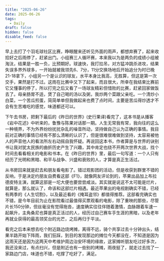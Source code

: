 ```yaml
---
title: "2025-06-26"
date: 2025-06-26
tags:
  - Daily
draft: false
hidden: false
disable_feed: false
---
```


早上去打了个羽毛球社区比赛，睁眼醒来还听见外面的雨声，都想弃赛了，起来收拾好之后雨停了，赶紧出门。小组赛三人循环赛，本来我以为是两负的成绩小组被淘汰，结果是一胜一负，比预期好。球速快，我打拉吊，对方猛冲跳杀进攻，结果失误多界外球多，一开始就被我领先6、7分，11分交换场地后开始追分为时已晚21-18拿下，小组另一个是认识的球友，水平本身比我高，无胜算，但这是第一次交手，果然是打不过。这雨在比赛中又下了起来，而且很大，所幸在我结束比赛前它又懂事的停了，所以打完之后又看了一场球友精彩但惜败的比赛，赶紧回家做饭去了。母亲肠胃不适，煲了自己喝的汤以及粥，我炒两个菜跟父亲吃。一个清炒小白菜，一个苦瓜煎蛋，简简单单但我做起来也费了点时间，主要是苦瓜得炒透才不会有生苦难吃的感觉，味道都还可以。

下午去书房，把剩下最后的《昨日的世界》(史行果译)看完了，这本书是从播客《岩中花述》中听来的，鲁豫与陈果对话那一期。人生无常我有常，我向往的这么一种境界，不为外界纷纷扰扰杂乱的噪音所动，坚持做自己认为正确的事情。我目前对正确的事情已经有不那么清晰的认识了，但是很难很难做到坚持，太容易被他人的声音他人的看法所左右动摇自我怀疑。再说回这本书，作者算是与世界的诀别书让我对犹太民族的曲折历史产生了兴趣，其中肯定也绕不开两次世界大战，找个时间去看看相关的电影和书本。在《昨日的世界》里，最后一句写道：一个人只有经历了光明和黑暗、和平与战争、兴盛和衰败的人，才算是真正生活过。

从书房回来就是赶去和朋友看电影了。错过观影团的活动，但是收获到群里不错的反响，于是决定约朋友自费看这部《F1》，就像网友评论到的，苹果出品加上布拉德皮特主演，就算这部是一坨大便也要尝尝咸淡。其实就是说这不太可能是烂片，就算是，那么就认了，命该和这部烂片相遇。最近苹果出的电视剧确实不错，已经有两季的《人生切割》，以及最近看的《掩耳盗邻》都值得推荐。这部看完确实也不错，是今年目前为止在影院看过最值得买票观看的电影，除了重映的那些，尽管片长150分钟，但丝毫没有觉得拖沓，速度确实往往伴随着激情，血脉跟着车速一起飙升，主角桑尼也算是真正活过的人，经历过自己赛车手生涯的黑暗，以及老年再就业获得的最高领奖台的光芒，之后再归于平淡。

看完之后本来想去吃个附近路边烧烤摊，离得不远，骑个共享过去十分钟出头，结果半路开始下阵雨，我们狂踩，到目的发现那边的摊位今天都没在，不知道是因为这雨天还是因为这两天中考维护周边治安环境的缘故，这家摊听朋友吃过好多次，我还没来过，有点扫兴，但是附近也有一些别的烤摊，雨夜挺了，就走过去找了一家路边门店，味道也不错，吃撑了吃好了，满足。